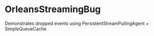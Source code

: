 # OrleansStreamingBug
Demonstrates dropped events using PersistentStreamPullingAgent + SimpleQueueCache
